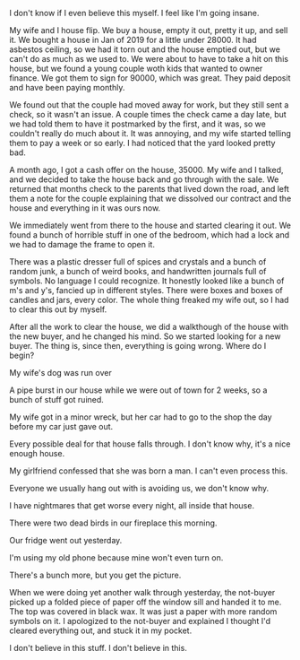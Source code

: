 I don't know if I even believe this myself. I feel like I'm going insane.

My wife and I house flip. We buy a house, empty it out, pretty it up, and sell it. We bought a house in Jan of 2019 for a little under 28000. It had asbestos ceiling, so we had it torn out and the house emptied out, but we can't do as much as we used to. We were about to have to take a hit on this house, but we found a young couple woth kids that wanted to owner finance. We got them to sign for 90000, which was great. They paid deposit and have been paying monthly.

We found out that the couple had moved away for work, but they still sent a check, so it wasn't an issue. A couple times the check came a day late, but we had told them to have it postmarked by the first, and it was, so we couldn't really do much about it. It was annoying, and my wife started telling them to pay a week or so early. I had noticed that the yard looked pretty bad.

A month ago, I got a cash offer on the house, 35000. My wife and I talked, and we decided to take the house back and go through with the sale. We returned that months check to the parents that lived down the road, and left them a note for the couple explaining that we dissolved our contract and the house and everything in it was ours now. 

We immediately went from there to the house and started clearing it out. We found a bunch of horrible stuff in one of the bedroom, which had a lock and we had to damage the frame to open it.

 There was a plastic dresser full of spices and crystals and a bunch of random junk, a bunch of weird books, and handwritten journals full of symbols. No language I could recognize. It honestly looked like a bunch of m's and y's, fancied up in different styles. There were boxes and boxes of candles and jars, every color. The whole thing freaked my wife out, so I had to clear this out by myself.

After all the work to clear the house, we did a walkthough of the house with the new buyer, and he changed his mind. So we started looking for a new buyer.
The thing is, since then, everything is going wrong. Where do I begin?

 My wife's dog was run over

A pipe burst in our house while we were out of town for 2 weeks, so a bunch of stuff got ruined. 

My wife got in a minor wreck, but her car had to go to the shop the day before my car just gave out.

Every possible deal for that house falls through. I don't know why, it's a nice enough house.

My girlfriend confessed that she was born a man. I can't even process this.

Everyone we usually hang out with is avoiding us, we don't know why.

I have nightmares that get worse every night, all inside that house.

There were two dead birds in our fireplace this morning.

Our fridge went out yesterday. 

I'm using my old phone because mine won't even turn on.

There's a bunch more, but you get the picture.

When we were doing yet another walk through yesterday, the not-buyer picked up a folded piece of paper off the window sill and handed it to me. The top was covered in black wax. It was just a paper with more random symbols on it. I apologized to the not-buyer and explained I thought I'd cleared everything out, and stuck it in my pocket.

I don't believe in this stuff. I don't believe in this.